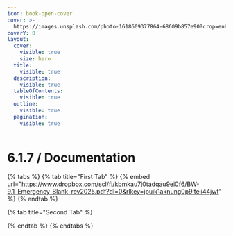 ```yaml
---
icon: book-open-cover
cover: >-
  https://images.unsplash.com/photo-1618609377864-68609b857e90?crop=entropy&cs=srgb&fm=jpg&ixid=M3wxOTcwMjR8MHwxfHNlYXJjaHw0fHxhdWRpb3xlbnwwfHx8fDE3NDU5OTQ1NDF8MA&ixlib=rb-4.0.3&q=85
coverY: 0
layout:
  cover:
    visible: true
    size: hero
  title:
    visible: true
  description:
    visible: true
  tableOfContents:
    visible: true
  outline:
    visible: true
  pagination:
    visible: true
---
```


# 6.1.7 / Documentation

{% tabs %}
{% tab title="First Tab" %}
{% embed url="https://www.dropbox.com/scl/fi/kbmkau7j0tadqau9ei0f6/BW-9.1_Emergency_Blank_rev2025.pdf?dl=0&rlkey=jpuik1aknung0p9lteii44jwf" %}
{% endtab %}

{% tab title="Second Tab" %}

{% endtab %}
{% endtabs %}
